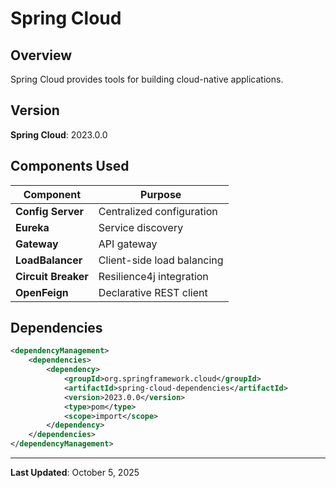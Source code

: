 # Spring Cloud

## Overview

Spring Cloud provides tools for building cloud-native applications.

## Version

**Spring Cloud**: 2023.0.0

## Components Used

| Component | Purpose |
|-----------|---------|
| **Config Server** | Centralized configuration |
| **Eureka** | Service discovery |
| **Gateway** | API gateway |
| **LoadBalancer** | Client-side load balancing |
| **Circuit Breaker** | Resilience4j integration |
| **OpenFeign** | Declarative REST client |

## Dependencies

```xml
<dependencyManagement>
    <dependencies>
        <dependency>
            <groupId>org.springframework.cloud</groupId>
            <artifactId>spring-cloud-dependencies</artifactId>
            <version>2023.0.0</version>
            <type>pom</type>
            <scope>import</scope>
        </dependency>
    </dependencies>
</dependencyManagement>
```

---

**Last Updated**: October 5, 2025

